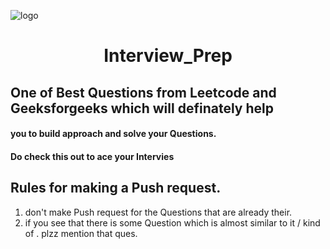 ![logo](https://github.com/RahulBisht001/Interview_Prep/blob/main/Interview3.jpg)
<h1 align="center">Interview_Prep</h1>

## One of Best Questions from Leetcode and Geeksforgeeks which will definately help
#### you to build approach and solve your Questions.
#### Do check this out to ace your Intervies


## Rules for making a Push request.
1. don't make Push request for the Questions that are already their.
2. if you see that there is some Question which is almost similar to it / kind of . plzz mention that ques.
